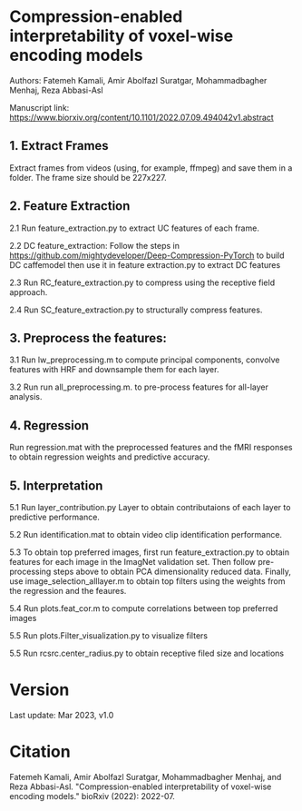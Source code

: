 # Compression-enabled interpretability of voxel-wise encoding models

Authors: Fatemeh Kamali, Amir Abolfazl Suratgar, Mohammadbagher Menhaj, Reza Abbasi-Asl

Manuscript link: https://www.biorxiv.org/content/10.1101/2022.07.09.494042v1.abstract


## 1. Extract Frames

Extract frames from videos (using, for example, ffmpeg) and save them in a folder. The frame size should be 227x227.

## 2. Feature Extraction

2.1 Run feature_extraction.py to extract UC features of each frame.
   
2.2 DC feature_extraction: Follow the steps in https://github.com/mightydeveloper/Deep-Compression-PyTorch to build DC caffemodel
then use it in feature extraction.py to extract DC features

2.3 Run RC_feature_extraction.py to compress using the receptive field approach.

2.4 Run SC_feature_extraction.py to structurally compress features.

## 3. Preprocess the features:
   
3.1 Run lw_preprocessing.m to compute principal components, convolve features with HRF and downsample them for each layer.
   
3.2 Run run all_preprocessing.m. to pre-process features for all-layer analysis.

## 4. Regression

Run regression.mat with the preprocessed features and the fMRI responses to obtain regression weights and predictive accuracy.

## 5. Interpretation

5.1 Run layer_contribution.py Layer to obtain contributaions of each layer to predictive performance.

5.2 Run identification.mat to obtain video clip identification performance.

5.3 To obtain top preferred images, first run feature_extraction.py to obtain features for each image in the ImagNet validation set. Then follow pre-processing steps above to obtain PCA dimensionality reduced data. Finally, use image_selection_alllayer.m to obtain top filters using the weights from the regression and the feaures.

5.4 Run plots.feat_cor.m to compute correlations between top preferred images 

5.5 Run plots.Filter_visualization.py to visualize filters

5.5 Run rcsrc.center_radius.py to obtain receptive filed size and locations

# Version

Last update: Mar 2023, v1.0

# Citation

Fatemeh Kamali, Amir Abolfazl Suratgar, Mohammadbagher Menhaj, and Reza Abbasi-Asl. "Compression-enabled interpretability of voxel-wise encoding models." bioRxiv (2022): 2022-07.

